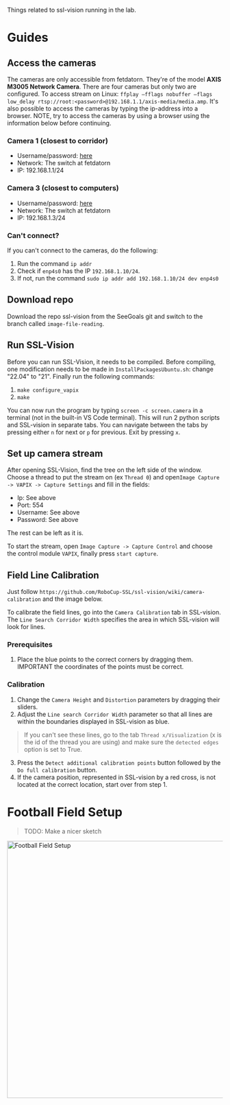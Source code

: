 Things related to ssl-vision running in the lab.

# Guides

## Access the cameras
The cameras are only accessible from fetdatorn. They're of the model **AXIS M3005 Network Camera**. There are four cameras but only two are configured. To access stream on Linux: `ffplay –fflags nobuffer –flags low_delay rtsp://root:<password>@192.168.1.1/axis-media/media.amp`. It's also possible to access the cameras by typing the ip-address into a browser. NOTE, try to access the cameras by using a browser using the information below before continuing.

### Camera 1 (closest to corridor)
- Username/password: [here](https://docs.google.com/document/d/1LYqpy--IQllFhHvlJd8Hz6MNWORbsYfvObYwvCFx8y4/edit)
- Network: The switch at fetdatorn
- IP: 192.168.1.1/24

### Camera 3 (closest to computers)
- Username/password: [here](https://docs.google.com/document/d/1LYqpy--IQllFhHvlJd8Hz6MNWORbsYfvObYwvCFx8y4/edit)
- Network: The switch at fetdatorn
- IP: 192.168.1.3/24

### Can't connect?
If you can't connect to the cameras, do the following:
1. Run the command `ip addr`
2. Check if `enp4s0` has the IP `192.168.1.10/24`. 
3. If not, run the command `sudo ip addr add 192.168.1.10/24 dev enp4s0`

## Download repo 
Download the repo ssl-vision from the SeeGoals git and switch to the branch called `image-file-reading`.

## Run SSL-Vision
Before you can run SSL-Vision, it needs to be compiled. Before compiling, one modification needs to be made in `InstallPackagesUbuntu.sh`: change "22.04" to "21". Finally run the following commands:
1. `make configure_vapix`
2. `make`

You can now run the program by typing `screen -c screen.camera` in a terminal (not in the built-in VS Code terminal). This will run 2 python scripts and SSL-vision in separate tabs. You can navigate between the tabs by pressing either `n` for next or `p` for previous. Exit by pressing `x`.

## Set up camera stream
After opening SSL-Vision, find the tree on the left side of the window. Choose a thread to put the stream on (ex `Thread 0`) and open`Image Capture -> VAPIX -> Capture Settings` and fill in the fields:
- Ip: See above
- Port: 554
- Username: See above
- Password: See above

The rest can be left as it is.

To start the stream, open `Image Capture -> Capture Control` and choose the control module `VAPIX`, finally press `start capture`.

## Field Line Calibration
Just follow `https://github.com/RoboCup-SSL/ssl-vision/wiki/camera-calibration` and the image below.

To calibrate the field lines, go into the `Camera Calibration` tab in SSL-vision. The `Line Search Corridor Width` specifies the area in which SSL-vision will look for lines.

### Prerequisites
1. Place the blue points to the correct corners by dragging them. IMPORTANT the coordinates of the points must be correct.

### Calibration
1. Change the `Camera Height` and `Distortion` parameters by dragging their sliders.
2. Adjust the `Line search Corridor Width` parameter so that all lines are within the boundaries displayed in SSL-vision as blue. 
>If you can't see these lines, go to the tab `Thread x/Visualization` (x is the id of the thread you are using) and make sure the `detected edges` option is set to True.
3. Press the `Detect additional calibration points` button followed by the `Do full calibration` button.
4. If the camera position, represented in SSL-vision by a red cross, is not located at the correct location, start over from step 1. 


# Football Field Setup
> TODO: Make a nicer sketch
<img src="https://github.com/LiU-ToeBiters/wiki/assets/75081269/752dda1f-a86a-4f9e-9a0f-727ea13fcfa9" alt="Football Field Setup" width="600"/>

